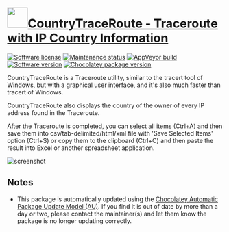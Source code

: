 # [<img src="https://cdn.jsdelivr.net/gh/dgalbraith/chocolatey-packages@ec1652f85e86682fba61efdbeb5a556dd6ad0284/icons/countrytraceroute.png" width="48" height="48" />CountryTraceRoute - Traceroute with IP Country Information](https://chocolatey.org/packages/countrytraceroute)

[![Software license](https://img.shields.io/badge/license-freeware-orange)](http://www.nirsoft.net/utils/country_traceroute.html)
[![Maintenance status](https://img.shields.io/badge/maintained%3F-yes-green.svg)](https://gitHub.com/dgalbraith/chocolatey-packages/graphs/commit-activity)
[![AppVeyor build](https://img.shields.io/appveyor/ci/dgalbraith/chocolatey-packages)](https://ci.appveyor.com/project/dgalbraith/chocolatey-packages)
[![Software version](https://img.shields.io/badge/Source-v1.32-blue.svg)](http://www.nirsoft.net/utils/country_traceroute.html)
[![Chocolatey package version](https://img.shields.io/chocolatey/v/countrytraceroute?label=Chocolatey)](https://chocolatey.org/packages/countrytraceroute)

CountryTraceRoute is a Traceroute utility, similar to the tracert tool of Windows, but with a graphical user interface, and it's also much faster than tracert of Windows.

CountryTraceRoute also displays the country of the owner of every IP address found in the Traceroute.

After the Traceroute is completed, you can select all items (Ctrl+A) and then save them into csv/tab-delimited/html/xml file with 'Save Selected Items' option (Ctrl+S) or copy them to the clipboard (Ctrl+C) and then paste the result into Excel or another spreadsheet application.

![screenshot](https://cdn.jsdelivr.net/gh/dgalbraith/chocolatey-packages@48b2855247b0e422e994f50e85b9bf8c8ca98c79/automatic/countrytraceroute/screenshot.png)

## Notes

* This package is automatically updated using the [Chocolatey Automatic Package Update Model (AU)](https://github.com/majkinetor/au/blob/master/README.md).
  If you find it is out of date by more than a day or two, please contact the maintainer(s) and let them know the package is no longer updating correctly.
